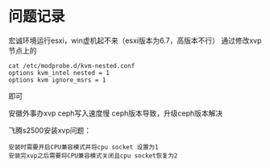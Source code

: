 # 问题记录
宏诚环境运行esxi，win虚机起不来（esxi版本为6.7，高版本不行）
通过修改xvp节点上的
```
cat /etc/modprobe.d/kvm-nested.conf 
options kvm_intel nested = 1 
options kvm ignore_msrs = 1
```
即可

安徽外事办xvp ceph写入速度慢
ceph版本导致，升级ceph版本解决

飞腾s2500安装xvp问题：
```
安装时需要开启CPU兼容模式并将cpu socket 设置为1
安装完xvp之后需要将CPU兼容模式关闭且cpu socket恢复为2
```
